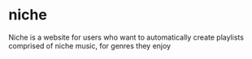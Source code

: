# niche
Niche is a website for users who want to automatically create playlists comprised of niche music, for genres they enjoy
